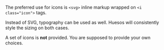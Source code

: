 The preferred use for icons is `<svg>` inline markup wrapped on `<i class="icon">` tags.

Instead of SVG, typography can be used as well. Huesos will consistently style the sizing on both cases.

A set of icons is __not__ provided. You are supposed to provide your own choices.